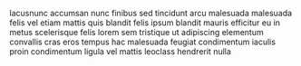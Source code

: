 lacusnunc accumsan nunc finibus sed tincidunt arcu malesuada malesuada felis vel
etiam mattis quis blandit felis ipsum blandit mauris efficitur eu in metus
scelerisque felis lorem sem tristique ut adipiscing elementum convallis cras
eros tempus hac malesuada feugiat condimentum iaculis proin condimentum ligula
vel mattis leoclass hendrerit nulla